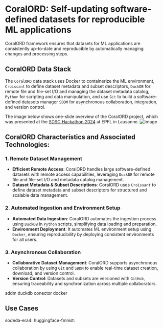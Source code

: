 # CoralORD: Self-updating software-defined datasets for reproducible ML applications

CoralORD framework ensures that datasets for ML applications are consistently up-to-date and reproducible by automatically managing changes and processing steps.

## CoralORD Data Stack
The `CoralORD` data stack uses Docker to containerize the ML environment, `Croissant` to define dataset metadata and subset descriptors, `DuckDB` for remote file and file-set I/O and managing the dataset metadata catalog, `Python` for scripting and data manipulation, and use `Git` to build a software-defined datasets manager `SDDM` for asynchronous collaboration, integration, and version control. 

The image below shows one-slide overview of the CoralORD project, which was presented at the [SDSC Hackathon 2024](https://sdsc-hackathons.ch/projectPage?projectRef=vUt8BfDJXaAs0UfOesXI|6kJdtOIKKczmbD7QfTSt) at EPFL in Lausanne.
![image](https://github.com/user-attachments/assets/70a7b264-7587-4ca9-8c35-990f0acb7fb8)
 
## CoralORD Characteristics and Associated Technologies:
### 1. Remote Dataset Management
- **Efficient Remote Access**: CoralORD handles large software-defined datasets with remote access capabilities, leveraging `DuckDB` for remote file and file-set I/O and metadata catalog management.
- **Dataset Metadata & Subset Descriptions**: CoralORD uses `Croissant` to define dataset metadata and subset descriptors for structured and scalable data management.

### 2. Automated Ingestion and Environment Setup
- **Automated Data Ingestion**: CoralORD automates the ingestion process using `DuckDB` in `Python` scripts, simplifying data loading and preparation.
- **Environment Deployment**: It automates ML environment setup using `Docker`, ensuring reproducibility by deploying consistent environments for all users.

### 3. Asynchronous Collaboration
- **Collaborative Dataset Management**: CoralORD supports asynchronous collaboration by using `Git` and `SDDM` to enable real-time dataset creation, download, and version control.
- **Version Control**: Datasets and subsets are versioned with `GitHub`, ensuring traceability and synchronization across multiple collaborators.



sddm
duckdb conector
docker


## Use Cases
sodeda-era4:
huggingface-fmnist: 
